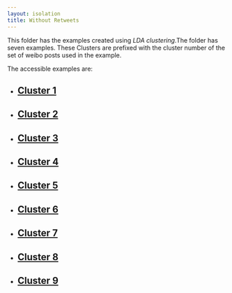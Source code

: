 ```yaml
---
layout: isolation
title: Without Retweets
---
```


This folder has the examples created using *LDA clustering*.The folder has seven examples. These Clusters are prefixed with the cluster number of the set of weibo posts used in the example. 

The accessible examples are:
* <h2><a href="24_cluster1.html">Cluster 1</a></h2>
* <h2><a href="24_cluster2.html">Cluster 2</a></h2>
* <h2><a href="24_cluster3.html">Cluster 3</a></h2>
* <h2><a href="24_cluster4.html">Cluster 4</a></h2>
* <h2><a href="24_cluster5.html">Cluster 5</a></h2>
* <h2><a href="24_cluster6.html">Cluster 6</a></h2>
* <h2><a href="24_cluster7.html">Cluster 7</a></h2>
* <h2><a href="24_cluster8.html">Cluster 8</a></h2>
* <h2><a href="24_cluster9.html">Cluster 9</a></h2>